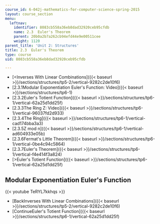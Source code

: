 ```yaml
---
course_id: 6-042j-mathematics-for-computer-science-spring-2015
layout: course_section
menu:
  leftnav:
    identifier: 8083cb558a36eb8dad32920ceb95cfdb
    name: 2.3  Euler's Theorem
    parent: 20b0a2b7a262cb94efd44e9e00511cee
    weight: 1120
parent_title: 'Unit 2: Structures'
title: 2.3  Euler's Theorem
type: course
uid: 8083cb558a36eb8dad32920ceb95cfdb

---
```


*   [<Inverses With Linear Combinations]({{< baseurl >}}/sections/structures/tp5-2/vertical-9282c2de10f6)
*   [2.3.1Modular Exponentiation Euler's Function: Video]({{< baseurl >}}/sections/structures/tp6-1)
*   [2.3.2Euler's Totient Function]({{< baseurl >}}/sections/structures/tp6-1/vertical-62a25d1dd25f)
*   [2.3.3The Ring Z: Video]({{< baseurl >}}/sections/structures/tp6-1/vertical-96037fd2d933)
*   [2.3.4The Ring]({{< baseurl >}}/sections/structures/tp6-1/vertical-cad174bba3a3)
*   [2.3.5Z mod n]({{< baseurl >}}/sections/structures/tp6-1/vertical-ad604933e05b)
*   [2.3.6Fermat's Little Theorem]({{< baseurl >}}/sections/structures/tp6-1/vertical-0be4c94c5864)
*   [2.3.7Euler's Theorem]({{< baseurl >}}/sections/structures/tp6-1/vertical-f4e414f3a824)
*   [\>Euler's Totient Function]({{< baseurl >}}/sections/structures/tp6-1/vertical-62a25d1dd25f)

Modular Exponentiation Euler's Function
---------------------------------------

{{< youtube TeRYL7kkhqs >}}

*   [BackInverses With Linear Combinations]({{< baseurl >}}/sections/structures/tp5-2/vertical-9282c2de10f6)
*   [ContinueEuler's Totient Function]({{< baseurl >}}/sections/structures/tp6-1/vertical-62a25d1dd25f)